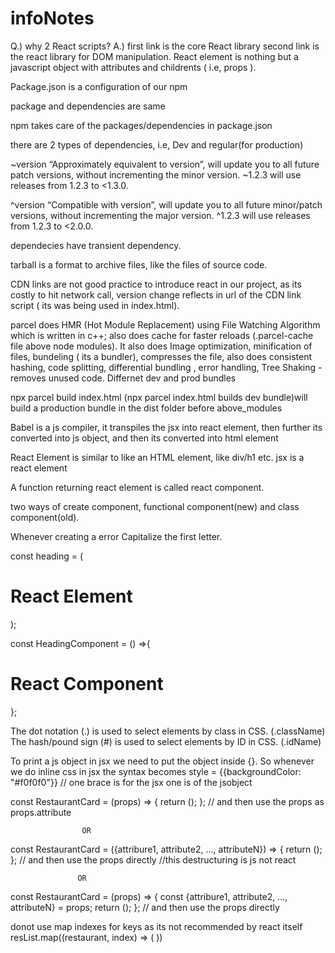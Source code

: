 # infoNotes

Q.) why 2 React scripts?
A.) first link is the core React library second link is the react library for DOM manipulation.
React element is nothing but a javascript object with attributes and childrents ( i.e, props ).


Package.json is a configuration of our npm

package and dependencies are same

npm takes care of the packages/dependencies in package.json


there are 2 types of dependencies, i.e, Dev and regular(for production)

~version “Approximately equivalent to version”, will update you to all future patch versions, without incrementing the minor version. ~1.2.3 will use releases from 1.2.3 to <1.3.0.

^version “Compatible with version”, will update you to all future minor/patch versions, without incrementing the major version. ^1.2.3 will use releases from 1.2.3 to <2.0.0.

dependecies have transient dependency.

tarball is a format to archive files, like the files of source code.

CDN links are not good practice to introduce react in our project, as its costly to hit network call, version change reflects in url of the CDN link script ( its was being used in index.html).


parcel does HMR (Hot Module Replacement) using File Watching Algorithm which is written in c++; also does cache for faster reloads (.parcel-cache file above node modules). It also does Image optimization, minification of files, bundeling ( its a bundler), compresses the file, also does consistent hashing, code splitting, differential bundling , error handling, Tree Shaking - removes unused code. Differnet dev and prod bundles

npx parcel build index.html (npx parcel index.html builds dev bundle)will build a production bundle in the dist folder before above_modules


Babel is a js compiler, it transpiles the jsx into react element, then further its converted into js object, and then its converted into html element


React Element is similar to like an HTML element, like div/h1 etc.
jsx is a react element

A function returning react element is called react component.

two ways of create component, functional component(new) and class component(old).

Whenever creating a error Capitalize the first letter.

const heading = (<h1 className="head" tabIndex="5">React Element</h1>);

const HeadingComponent = () =>{
    <div id = "container">
        <h1 className = "heading">React Component</h1>
    </div>
};

The dot notation (.) is used to select elements by class in CSS. (.className)
The hash/pound sign (#) is used to select elements by ID in CSS. (.idName)


To print a js object in jsx we need to put the object inside {}.
So whenever we do inline css in jsx the syntax becomes style = {{backgroundColor: "#f0f0f0"}}
// one brace is for the jsx one is of the jsobject


const RestaurantCard = (props) => {
  return ();
}; // and then use the props as props.attribute

                    OR

const RestaurantCard = ({attribure1, attribute2, ..., attributeN}) => {
  return ();
}; // and then use the props directly
//this destructuring is js not react

                   OR

const RestaurantCard = (props) => {
  const {attribure1, attribute2, ..., attributeN} = props;
  return ();
}; // and then use the props directly



donot use map indexes for keys as its not recommended by react itself
resList.map((restaurant, index) => (
  <RestaurantCard key={index} resData={restaurant} />
  ))